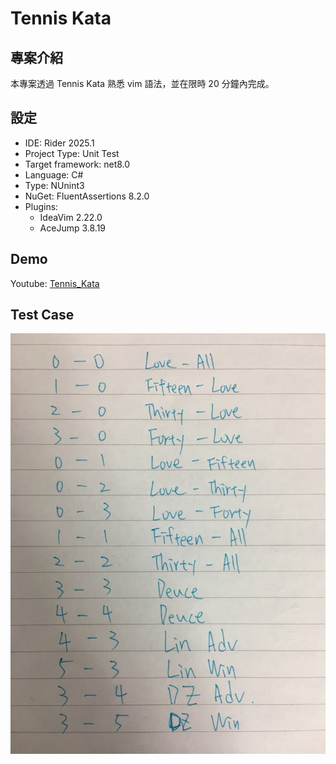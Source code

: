 # Tennis Kata
## 專案介紹
本專案透過 Tennis Kata 熟悉 vim 語法，並在限時 20 分鐘內完成。

## 設定
* IDE: Rider 2025.1
* Project Type: Unit Test
* Target framework: net8.0
* Language: C#
* Type: NUnint3
* NuGet: FluentAssertions 8.2.0
* Plugins:
  * IdeaVim 2.22.0
  * AceJump 3.8.19

## Demo
Youtube: [Tennis_Kata](https://youtu.be/pNIgM9g9xIk)

## Test Case
![Tennis_Kata_Test_Case](./TennisKata/fig/TennisKataTestCase.png)
